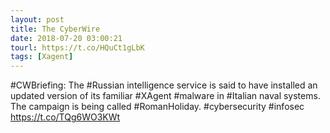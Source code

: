 ```yaml
---
layout: post
title: The CyberWire
date: 2018-07-20 03:00:21
tourl: https://t.co/HQuCt1gLbK
tags: [Xagent]
---
```

#CWBriefing: The #Russian intelligence service is said to have installed an updated version of its familiar #XAgent #malware in #Italian naval systems. The campaign is being called #RomanHoliday. #cybersecurity #infosec https://t.co/TQg6WO3KWt